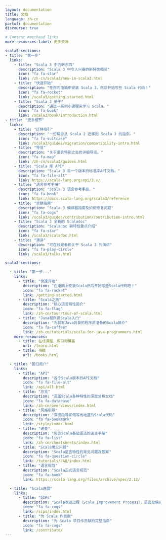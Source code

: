 ```yaml
---
layout: documentation
title: 文档
language: zh-cn
partof: documentation
discourse: true

# Content masthead links
more-resources-label: 更多资源

scala3-sections:
- title: "第一步"
  links:
    - title: "Scala 3 中的新东西"
      description: "Scala 3 中令人兴奋的新特性概览"
      icon: "fa fa-star"
      link: /zh-cn/scala3/new-in-scala3.html
    - title: "快速开始"
      description: "在你的电脑中安装 Scala 3，然后开始写些 Scala 代码！"
      icon: "fa fa-rocket"
      link: /scala3/getting-started.html
    - title: "Scala 3 册子"
      description: "通过一系列小课程来学习 Scala。"
      icon: "fa fa-book"
      link: /scala3/book/introduction.html
- title: "更多细节"
  links:
    - title: "迁移指引"
      description: "一份帮你从 Scala 2 迁移到 Scala 3 的指引。"
      icon: "fa fa-suitcase"
      link: /scala3/guides/migration/compatibility-intro.html
    - title: "导览"
      description: "关于语言特别之处的详细导览。"
      icon: "fa fa-map"
      link: /zh-cn/scala3/guides.html
    - title: "Scala 库 API"
      description: "Scala 3 每一个版本的标准库API文档。"
      icon: "fa fa-file-alt"
      link: https://scala-lang.org/api/3.x/
    - title: "语言参考手册"
      description: "Scala 3 语言参考手册。"
      icon: "fa fa-book"
      link: https://docs.scala-lang.org/scala3/reference
    - title: "贡献指南"
      description: "Scala 3 编译器指南及如何修复问题"
      icon: "fa fa-cogs"
      link: /scala3/guides/contribution/contribution-intro.html
    - title: "Scala 3 全新的 Scaladoc"
      description: "Scaladoc 新特性重点介绍"
      icon: "fa fa-star"
      link: /scala3/scaladoc.html
    - title: "演讲"
      description: "可在线观看的关于 Scala 3 的演讲"
      icon: "fa fa-play-circle"
      link: /scala3/talks.html

scala2-sections:

  - title: "第一步..."
    links:
      - title: "快速开始"
        description: "在电脑上安装Scala然后开始写些Scala代码吧！"
        icon: "fa fa-rocket"
        link: /getting-started.html
      - title: "Scala之旅"
        description: "核心语言特性简介"
        icon: "fa fa-flag"
        link: /zh-cn/tour/tour-of-scala.html
      - title: "Java程序员Scala入门"
        description: "为具有Java背景的程序员准备的Scala简介"
        icon: "fa fa-coffee"
        link: /zh-cn/tutorials/scala-for-java-programmers.html
    more-resources:
      - title: 在线课程、练习和博客
        url: /learn.html
      - title: 书籍
        url: /books.html        

  - title: "回归用户"      
    links:
      - title: "API"
        description: "各个Scala版本的API文档"
        icon: "fa fa-file-alt"
        link: /api/all.html
      - title: "总览"
        description: "涵盖Scala各种特性的深度分析文档"
        icon: "fa fa-database"
        link: /zh-cn/overviews/index.html
      - title: "风格引导"
        description: "深度指导如何写出地道的Scala代码"
        icon: "fa fa-bookmark"
        link: /style/index.html
      - title: "速查"
        description: "包含Scala基础语法的速查手册"
        icon: "fa fa-list"
        link: /zh-cn/cheatsheets/index.html
      - title: "Scala常见问题"
        description: "Scala语言特性的常见问题及答案"
        icon: "fa fa-question-circle"
        link: /tutorials/FAQ/index.html
      - title: "语言规范"
        description: "Scala正式语言规范"
        icon: "fa fa-book"
        link: https://scala-lang.org/files/archive/spec/2.12/

  - title: "Scala进展"      
    links:
      - title: "SIPs"
        description: "Scala改进过程（Scala Improvement Process），语言及编译器进展"
        icon: "fa fa-cogs"
        link: /sips/index.html
      - title: "为 Scala 作贡献"
        description: "为 Scala 项目作贡献的完整指南"
        icon: "fa fa-cogs"
        link: /contribute/
---
```

